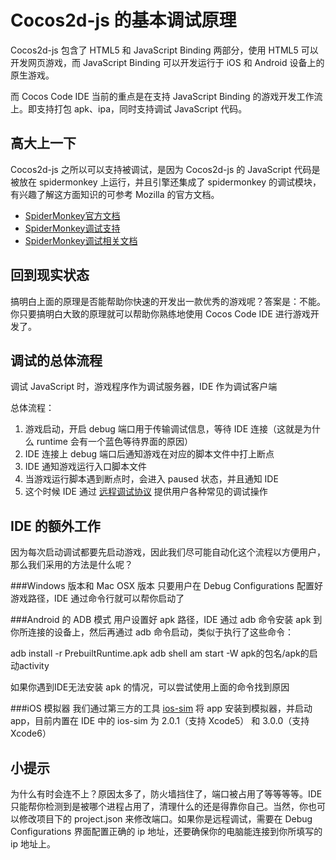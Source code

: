 Cocos2d-js 的基本调试原理
===
Cocos2d-js 包含了 HTML5 和 JavaScript Binding 两部分，使用 HTML5 可以开发网页游戏，而 JavaScript Binding 可以开发运行于 iOS 和 Android 设备上的原生游戏。

而 Cocos Code IDE 当前的重点是在支持 JavaScript Binding 的游戏开发工作流上。即支持打包 apk、ipa，同时支持调试 JavaScript 代码。

高大上一下
---------
Cocos2d-js 之所以可以支持被调试，是因为 Cocos2d-js 的 JavaScript 代码是被放在 spidermonkey 上运行，并且引擎还集成了 spidermonkey 的调试模块，有兴趣了解这方面知识的可参考 Mozilla 的官方文档。

+ [SpiderMonkey官方文档][SpiderMonkey link]
+ [SpiderMonkey调试支持][SpiderMonkey debugger link]
+ [SpiderMonkey调试相关文档][SpiderMonkey debugger doc link]

回到现实状态
----------
搞明白上面的原理是否能帮助你快速的开发出一款优秀的游戏呢？答案是：不能。你只要搞明白大致的原理就可以帮助你熟练地使用 Cocos Code IDE 进行游戏开发了。

调试的总体流程
----------
调试 JavaScript 时，游戏程序作为调试服务器，IDE 作为调试客户端

总体流程：

1. 游戏启动，开启 debug 端口用于传输调试信息，等待 IDE 连接（这就是为什么 runtime 会有一个蓝色等待界面的原因）
2. IDE 连接上 debug 端口后通知游戏在对应的脚本文件中打上断点
3. IDE 通知游戏运行入口脚本文件
4. 当游戏运行脚本遇到断点时，会进入 paused 状态，并且通知 IDE
5. 这个时候 IDE 通过 [远程调试协议][Debugger protocal link] 提供用户各种常见的调试操作

IDE 的额外工作
---
因为每次启动调试都要先启动游戏，因此我们尽可能自动化这个流程以方便用户，那么我们采用的方法是什么呢？

###Windows 版本和 Mac OSX 版本
只要用户在 Debug Configurations 配置好游戏路径，IDE 通过命令行就可以帮你启动了

###Android 的 ADB 模式
用户设置好 apk 路径，IDE 通过 adb 命令安装 apk 到你所连接的设备上，然后再通过 adb 命令启动，类似于执行了这些命令：

adb install -r PrebuiltRuntime.apk
adb shell am start -W apk的包名/apk的启动activity

如果你遇到IDE无法安装 apk 的情况，可以尝试使用上面的命令找到原因

###iOS 模拟器
我们通过第三方的工具 [ios-sim][ios-sim link] 将 app 安装到模拟器，并启动 app，目前内置在 IDE 中的 ios-sim 为 2.0.1（支持 Xcode5） 和 3.0.0（支持 Xcode6）

小提示
----
为什么有时会连不上？原因太多了，防火墙挡住了，端口被占用了等等等等。IDE 只能帮你检测到是被哪个进程占用了，清理什么的还是得靠你自己。当然，你也可以修改项目下的 project.json 来修改端口。如果你是远程调试，需要在 Debug Configurations 界面配置正确的 ip 地址，还要确保你的电脑能连接到你所填写的 ip 地址上。


[SpiderMonkey link]: https://developer.mozilla.org/en-US/docs/Mozilla/Projects/SpiderMonkey
[SpiderMonkey debugger link]: https://developer.mozilla.org/en-US/docs/Tools/Debugger-API
[SpiderMonkey debugger doc link]: https://github.com/jimblandy/DebuggerDocs
[Debugger protocal link]: https://wiki.mozilla.org/Remote_Debugging_Protocol
[ios-sim link]: https://github.com/phonegap/ios-sim
 